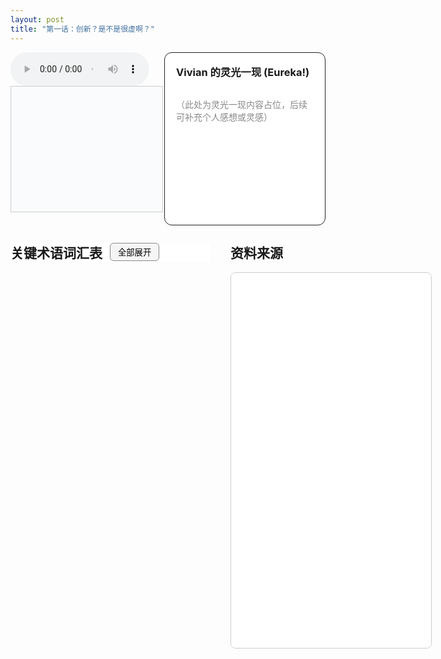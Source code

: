 ```yaml
---
layout: post
title: "第一话：创新？是不是很虚啊？"
---
```


<!-- 上方：音频+字幕 | Vivian 的灵光一现 -->
<div style="display: flex; gap: 24px; margin-bottom: 2em; align-items: stretch; max-height: 340px; min-height: 240px;">
  <!-- 左上：音频+字幕 -->
  <div style="flex: 2 1 0; display: flex; flex-direction: column; justify-content: flex-start;">
    <audio id="audio-ep1" controls style="width: 100%; max-width: 700px;">
      <source src="/class/assets/podcasts/innovation_ep1.wav" type="audio/wav">
      您的浏览器不支持 audio 元素。
    </audio>
    <div id="lrc-container-ep1" style="width: 100%; max-width: 700px; max-height: 240px; min-height: 180px; overflow-y: auto; border: 1px solid #ccc; padding: 10px; background: #fafbfc; margin-bottom: 1.5em;">
      <ul id="lrc-list-ep1" style="margin:0; padding:0;"></ul>
    </div>
  </div>
  <!-- 右上：Vivian 的灵光一现 -->
  <div style="flex: 1 1 0; border: 1.5px solid #222; border-radius: 12px; padding: 18px; background: #fff; min-width: 220px; display: flex; flex-direction: column;">
    <h3 style="margin-top:0;">Vivian 的灵光一现 (Eureka!)</h3>
    <div style="flex:1; height: 100%; overflow-y: auto; min-height: 120px; color: #888;">
      <p>（此处为灵光一现内容占位，后续可补充个人感想或灵感）</p>
    </div>
  </div>
</div>

<!-- 下方：关键术语词汇表 | 资料来源 -->
<div style="display: flex; gap: 32px; margin-bottom: 2em;">
  <!-- 左下：关键术语词汇表 -->
  <div style="flex: 1 1 0; min-width: 320px; max-height: 70vh; overflow-y: auto;">
    <div style="position: sticky; top: 0; z-index: 2; background: #fff; display: flex; align-items: center; gap: 12px;">
      <h2 style="margin: 0;">关键术语词汇表</h2>
      <button id="toggle-all-terms" style="padding: 4px 12px; font-size: 0.95em; border-radius: 6px; border: 1px solid #888; background: #f5f5f5; cursor: pointer;">全部展开</button>
    </div>
    <ul id="term-list" style="list-style: none; padding: 0; margin-top: 1em;"></ul>
  </div>
  <!-- 右下：资料来源 -->
  <div style="flex: 1 1 0; min-width: 320px;">
    <h2 style="margin-top: 0;">资料来源</h2>
    <iframe src="/class/assets/podcasts/Chapter 1.pdf" width="100%" height="600px" style="border:1px solid #ccc; border-radius:8px;"></iframe>
  </div>
</div>

<script>
// 关键术语词汇表内容可后续补充
const terms = [
  { name: "创新 (Innovation)", desc: "新思想的成功利用；将机会转化为新思想并将其付诸实践以创造价值的过程。" },
  { name: "创业精神 (Entrepreneurship)", desc: "将愿景、激情、精力、洞察力、判断力和勤奋结合起来，将好想法变为现实的人类特质。" },
  { name: "创造性破坏 (Creative Destruction)", desc: "约瑟夫·熊彼特提出的概念，指新产品、新流程、新商业模式的出现，不断瓦解旧有的市场和产业结构，建立新的规则。" },
  { name: "搜索 (Search)", desc: "创新过程的第一阶段，旨在发现创新机会并生成多样化的新想法。" },
  { name: "选择 (Select)", desc: "创新过程的第二阶段，从生成的想法中选择最具潜力的方案进行推进。" },
  { name: "实施 (Implement)", desc: "创新过程的第三阶段，将选定的想法转化为实际产品、服务或流程。" },
  { name: "捕获 (Capture)", desc: "创新过程的第四阶段，确保创新努力能带来预期的商业或社会价值。" },
  { name: "产品创新 (Product Innovation)", desc: "组织提供的产品或服务本身的变化。" },
  { name: "过程创新 (Process Innovation)", desc: "组织创造和交付产品或服务的方式的变化。" },
  { name: "定位创新 (Position Innovation)", desc: "产品或服务引入的背景或目标市场的变化。" },
  { name: "范式创新 (Paradigm Innovation)", desc: "组织行动的底层心智模型或商业模式的变化。" },
  { name: "增量创新 (Incremental Innovation)", desc: "在现有产品或流程基础上进行的小规模改进。" },
  { name: "激进创新 (Radical Innovation)", desc: "带来根本性变革，创造全新产品或流程的创新。" },
  { name: "组件创新 (Component Innovation)", desc: "改进复杂系统中的某个独立组成部分。" },
  { name: "架构创新 (Architectural Innovation)", desc: "改变复杂系统各组件之间的组合方式。" },
  { name: "平台创新 (Platform Innovation)", desc: "建立一个稳健的基础设计或核心技术，可以在其上开发多个变体或后续产品世代。" },
  { name: "创新生命周期 (Innovation Life Cycle)", desc: "描述创新在行业或技术发展不同阶段（流体、过渡、特定）的模式。" },
  { name: "流体阶段 (Fluid Phase)", desc: "创新生命周期的早期阶段，高度不确定，大量实验，主要关注产品创新。" },
  { name: "主导设计 (Dominant Design)", desc: "创新生命周期的过渡阶段出现的现象，指行业内对产品或流程的关键特性达成普遍接受的共识。" },
  { name: "特定阶段 (Specific Phase)", desc: "创新生命周期的成熟阶段，创新主要集中在成本降低、效率提升和产品差异化，以过程创新为主。" },
  { name: "不连续创新 (Discontinuous Innovation)", desc: "颠覆现有行业规则的创新，通常由新技术、新市场或新商业模式引发。" },
  { name: "帆船效应 (Sailing Ship Effect)", desc: "指一项成熟技术在面对新兴竞争时，其改进速度反而会加速的现象。" },
  { name: "非我发明综合症 (Not Invented Here - NIH)", desc: "一种组织文化现象，指企业拒绝采纳源自外部且不符合其现有认知或业务模式的技术或想法。" },
  { name: "商业模式创新 (Business Model Innovation)", desc: "改变组织创造、交付和捕获价值的底层逻辑和方式。" }
];

function renderTerms(expandAll = false) {
  const ul = document.getElementById('term-list');
  ul.innerHTML = '';
  terms.forEach((term, idx) => {
    const li = document.createElement('li');
    li.style.marginBottom = '10px';
    li.innerHTML = `
      <div class="term-title" style="font-weight:bold; cursor:pointer; display:flex; align-items:center;">
        <span style="flex:1;">${term.name}</span>
        <span class="arrow" style="transition:transform 0.2s;">${expandAll ? '▼' : '▶'}</span>
      </div>
      <div class="term-desc" style="display:${expandAll ? 'block' : 'none'}; margin-top:6px; color:#444; background:#f8f8f8; border-radius:6px; padding:8px 12px;">
        ${term.desc}
      </div>
    `;
    li.querySelector('.term-title').onclick = function() {
      const desc = li.querySelector('.term-desc');
      const arrow = li.querySelector('.arrow');
      if (desc.style.display === 'none') {
        desc.style.display = 'block';
        arrow.textContent = '▼';
      } else {
        desc.style.display = 'none';
        arrow.textContent = '▶';
      }
    };
    ul.appendChild(li);
  });
}

let allExpanded = false;
document.addEventListener('DOMContentLoaded', function() {
  renderTerms(false);
  document.getElementById('toggle-all-terms').onclick = function() {
    allExpanded = !allExpanded;
    renderTerms(allExpanded);
    this.textContent = allExpanded ? '全部折叠' : '全部展开';
  };
});
</script>

<script>
async function fetchLRC(url) {
  const res = await fetch(url);
  return await res.text();
}
function parseLRC(lrc) {
  const lines = lrc.split('\n');
  const result = [];
  const timeExp = /^(\d{2}):(\d{2})\s+/;
  for (let line of lines) {
    const match = timeExp.exec(line);
    if (match) {
      const min = parseInt(match[1]);
      const sec = parseInt(match[2]);
      const time = min * 60 + sec;
      const text = line.replace(timeExp, '').trim();
      result.push({ time, text });
    }
  }
  return result;
}
function renderLRC(lrcArr) {
  const ul = document.getElementById('lrc-list-ep1');
  ul.innerHTML = '';
  lrcArr.forEach((item, idx) => {
    const li = document.createElement('li');
    li.textContent = item.text;
    li.setAttribute('data-idx', idx);
    li.style.listStyle = 'none';
    ul.appendChild(li);
  });
}
function syncLRC(audio, lrcArr) {
  const ul = document.getElementById('lrc-list-ep1');
  audio.addEventListener('timeupdate', () => {
    const currentTime = audio.currentTime;
    let idx = 0;
    for (let i = 0; i < lrcArr.length; i++) {
      if (currentTime >= lrcArr[i].time) idx = i;
      else break;
    }
    ul.querySelectorAll('li').forEach(li => li.classList.remove('active'));
    const activeLi = ul.querySelector(`li[data-idx=\"${idx}\"]`);
    if (activeLi) {
      activeLi.classList.add('active');
      activeLi.scrollIntoView({ behavior: 'smooth', block: 'center' });
    }
  });
}
(async function() {
  const lrcText = await fetchLRC('/class/assets/podcasts/innovation_ep1.txt');
  const lrcArr = parseLRC(lrcText);
  renderLRC(lrcArr);
  const audio = document.getElementById('audio-ep1');
  syncLRC(audio, lrcArr);
})();
</script>
<style>
#lrc-list-ep1 li.active {
  color: #fff;
  background: #0078d7;
  font-weight: bold;
}
#lrc-list-ep1 li {
  padding: 2px 0;
  transition: background 0.2s;
  font-size: 1.08em;
  line-height: 1.7;
}
</style>



